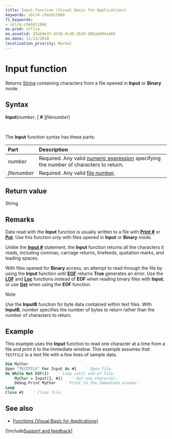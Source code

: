 ```yaml
---
title: Input function (Visual Basic for Applications)
keywords: vblr6.chm1011066
f1_keywords:
- vblr6.chm1011066
ms.prod: office
ms.assetid: 25ab9e37-4536-4cd0-2b29-985add94a489
ms.date: 12/13/2018
localization_priority: Normal
---
```



# Input function

Returns [String](../../Glossary/vbe-glossary.md#string-data-type) containing characters from a file opened in **Input** or **Binary** mode.

## Syntax

**Input**(_number_, [ **#** ]_filenumber_)

<br/>

The **Input** function syntax has these parts:

|Part|Description|
|:-----|:-----|
| _number_|Required. Any valid [numeric expression](../../Glossary/vbe-glossary.md#numeric-expression) specifying the number of characters to return.|
| _filenumber_|Required. Any valid [file number](../../Glossary/vbe-glossary.md#file-number).|

## Return value

String

## Remarks

Data read with the **Input** function is usually written to a file with **[Print #](printstatement.md)** or **[Put](put-statement.md)**. Use this function only with files opened in **Input** or **Binary** mode.

Unlike the **[Input #](inputstatement.md)** statement, the **Input** function returns all the characters it reads, including commas, carriage returns, linefeeds, quotation marks, and leading spaces.

With files opened for **Binary** access, an attempt to read through the file by using the **Input** function until **[EOF](eof-function.md)** returns **True** generates an error. Use the **[LOF](lof-function.md)** and **[Loc](loc-function.md)** functions instead of **EOF** when reading binary files with **Input**, or use **[Get](get-statement.md)** when using the **EOF** function.

> [!NOTE]  
> Use the **InputB** function for byte data contained within text files. With **InputB**, _number_ specifies the number of bytes to return rather than the number of characters to return.


## Example

This example uses the **Input** function to read one character at a time from a file and print it to the Immediate window. This example assumes that `TESTFILE` is a text file with a few lines of sample data.


```vb
Dim MyChar
Open "TESTFILE" For Input As #1    ' Open file.
Do While Not EOF(1)    ' Loop until end of file.
    MyChar = Input(1, #1)    ' Get one character.
    Debug.Print MyChar    ' Print to the Immediate window.
Loop
Close #1    ' Close file.

```

## See also

- [Functions (Visual Basic for Applications)](../functions-visual-basic-for-applications.md)

[!include[Support and feedback](~/includes/feedback-boilerplate.md)]
